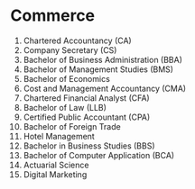 # Commerce

1. Chartered Accountancy (CA)
2. Company Secretary (CS)
3. Bachelor of Business Administration (BBA)
4. Bachelor of Management Studies (BMS)
5. Bachelor of Economics
6. Cost and Management Accountancy (CMA)
7. Chartered Financial Analyst (CFA)
8. Bachelor of Law (LLB)
9. Certified Public Accountant (CPA)
10. Bachelor of Foreign Trade
11. Hotel Management
12. Bachelor in Business Studies (BBS)
13. Bachelor of Computer Application (BCA)
14. Actuarial Science
15. Digital Marketing
